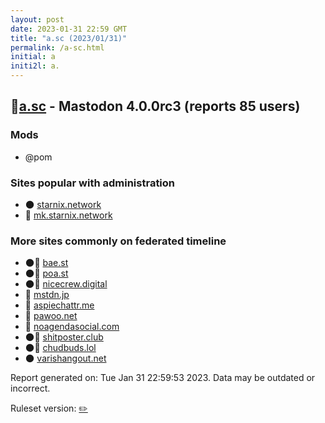 ```yaml
---
layout: post
date: 2023-01-31 22:59 GMT
title: "a.sc (2023/01/31)"
permalink: /a-sc.html
initial: a
initi2l: a.
---
```


## 🐘[a.sc](https://a.sc) - Mastodon 4.0.0rc3 (reports 85 users)

### Mods
 * @pom

### Sites popular with administration

* 🌑 [starnix.network](/starnix-network.html)
* 🐘 [mk.starnix.network](/mk-starnix-network.html)

### More sites commonly on federated timeline

* 🌑🧸 [bae.st](/bae-st.html)
* 🌑🧸 [poa.st](/poa-st.html)
* 🌑🧸 [nicecrew.digital](/nicecrew-digital.html)
* 🧸 [mstdn.jp](/mstdn-jp.html)
* 🐘 [aspiechattr.me](/aspiechattr-me.html)
* 🧸 [pawoo.net](/pawoo-net.html)
* 💉 [noagendasocial.com](/noagendasocial-com.html)
* 🌑🧸 [shitposter.club](/shitposter-club.html)
* 🌑🧸 [chudbuds.lol](/chudbuds-lol.html)
* 🌑 [varishangout.net](/varishangout-net.html)

Report generated on: Tue Jan 31 22:59:53 2023. Data may be outdated or incorrect.

Ruleset version: [✏️](/version-pencil)
